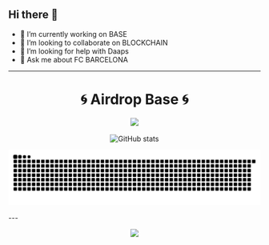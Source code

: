## Hi there 👋

- 🔭 I’m currently working on BASE 
- 👯 I’m looking to collaborate on BLOCKCHAIN
- 🤔 I’m looking for help with Daaps
- 💬 Ask me about FC BARCELONA
---
<h1 align="center"> 🌀 Airdrop Base 🌀 </h1> 
<p align="center"> <img src="https://readme-typing-svg.herokuapp.com?font=Orbitron&size=28&duration=4000&color=2F9CF1&center=true&vCenter=true&lines=Welcome+to+DEXXXXCA's+Base!;Claim+your+Airdrop!;Powered+by+Base+Blockchain!" /> 
</p> 
<p align="center"> <img src="https://github-readme-stats.vercel.app/api?username=dexxxxca&show_icons=true&theme=tokyonight" alt="GitHub stats"/>
</p>
<p align="center"> <img src="https://raw.githubusercontent.com/dexxxxca/dexxxxca/output/github-contribution-grid-snake-dark.svg" alt="snake animation" /> </p> ---
<p align="center"> <img src="https://github-readme-activity-graph.vercel.app/graph?username=dexxxxca&theme=react-dark&bg_color=0D1117&color=2F9CF1&line=2F9CF1&point=FFFFFF&area=true&hide_border=true" />
</p>
